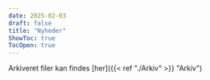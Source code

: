 ```yaml
---
date: 2025-02-03
draft: false
title: "Nyheder"
ShowToc: true
TocOpen: true
---
```


Arkiveret filer kan findes [her]({{< ref "./Arkiv" >}} "Arkiv")
